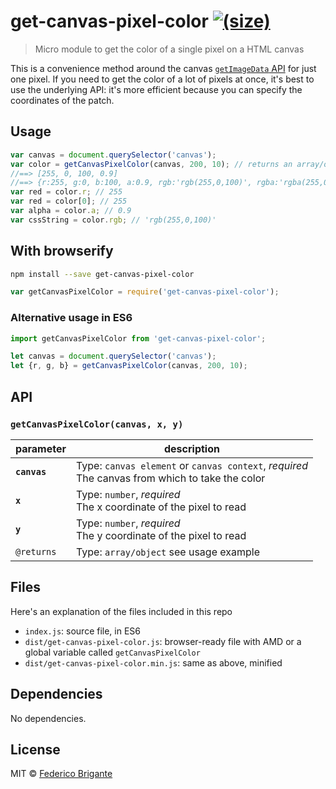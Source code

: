 # get-canvas-pixel-color [![(size)][badge-gzip]](#no-link)

  [badge-gzip]: https://img.shields.io/bundlephobia/minzip/get-canvas-pixel-color.svg?label=gzipped

> Micro module to get the color of a single pixel on a HTML canvas

This is a convenience method around the canvas [`getImageData` API](https://developer.mozilla.org/en-US/docs/Web/API/CanvasRenderingContext2D/getImageData) for just one pixel. If you need to get the color of a lot of pixels at once, it's best to use the underlying API: it's more efficient because you can specify the coordinates of the patch.

## Usage

```js
var canvas = document.querySelector('canvas');
var color = getCanvasPixelColor(canvas, 200, 10); // returns an array/object
//==> [255, 0, 100, 0.9]
//==> {r:255, g:0, b:100, a:0.9, rgb:'rgb(255,0,100)', rgba:'rgba(255,0,100,0.9)'}
var red = color.r; // 255
var red = color[0]; // 255
var alpha = color.a; // 0.9
var cssString = color.rgb; // 'rgb(255,0,100)'
```

## With browserify

```sh
npm install --save get-canvas-pixel-color
```

```js
var getCanvasPixelColor = require('get-canvas-pixel-color');
```

### Alternative usage in ES6

```js
import getCanvasPixelColor from 'get-canvas-pixel-color';

let canvas = document.querySelector('canvas');
let {r, g, b} = getCanvasPixelColor(canvas, 200, 10);
```

## API

### `getCanvasPixelColor(canvas, x, y)`

parameter | description
--- | ---
**`canvas`** | Type: `canvas element` or `canvas context`, *required* <br> The canvas from which to take the color
**`x`** | Type: `number`, *required* <br> The x coordinate of the pixel to read
**`y`** | Type: `number`, *required* <br> The y coordinate of the pixel to read
`@returns` | Type: `array/object` see usage example

## Files

Here's an explanation of the files included in this repo

* `index.js`: source file, in ES6
* `dist/get-canvas-pixel-color.js`: browser-ready file with AMD or a global variable called `getCanvasPixelColor`
* `dist/get-canvas-pixel-color.min.js`: same as above, minified

## Dependencies

No dependencies.

## License

MIT © [Federico Brigante](https://bfred.it)
